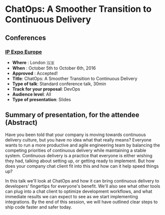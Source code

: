 # ChatOps: A Smoother Transition to Continuous Delivery

## Conferences

### [IP Expo Europe](http://www.ipexpoeurope.com/)
- **Where** : London :uk:
- **When** : October 5th to October 6th, 2016
- **Approved** : Accepted!
- **Title**: ChatOps: A Smoother Transition to Continuous Delivery
- **Type of talk**: Standard conference talk, 30min
- **Track for your proposal**: DevOps
- **Audience level**: All
- **Type of presentation**: Slides

## Summary of presentation, for the attendee (Abstract)

Have you been told that your company is moving towards continuous delivery culture, but you have no idea what that really means? Everyone wants to run a more productive and agile engineering team by balancing the competing priorities of continuous delivery while maintaining a stable system. Continuous delivery is a practice that everyone is either wishing they had, talking about setting up, or getting ready to implement. But how does your company chat client fit into this and how can it help speed things up?

In this talk we'll look at ChatOps and how it can bring continuous delivery to developers' fingertips for everyone's benefit. We'll also see what other tools can plug into a chat client to optimize development workflows, and what immediate results we can expect to see as we start implementing integrations. By the end of this session, we will have outlined clear steps to ship code faster and safer today.
